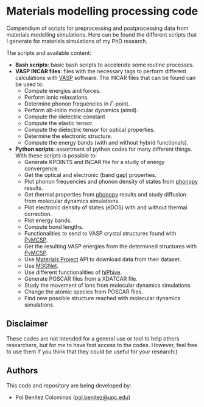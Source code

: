 # Materials modelling processing code

Compendium of scripts for preprocessing and postprocessing data from materials modelling simulations.
Here can be found the different scripts that I generate for materials simulations of my PhD research. 

The scripts and available content: 
- **Bash scripts**: basic bash scripts to accelerate some routine processes.
- **VASP INCAR files**: files with the necessary tags to perform different calculations with [VASP](https://www.vasp.at/) software. The INCAR files that can be found can be used to:
   - Compute energies and forces.
   - Perform ionic relaxations.
   - Determine phonon frequencies in $\Gamma$-point.
   - Perform ab-initio molecular dynamics (aimd).
   - Compute the dielectric constant
   - Compute the elastic tensor.
   - Compute the dielectric tensor for optical properties.
   - Determine the electronic structure.
   - Compute the energy bands (with and without hybrid functionals).
- **Python scripts**: assortment of python codes for many different things. With these scripts is possible to:
   - Generate KPOINTS and INCAR file for a study of energy convergence.
   - Get the optical and electronic (band gap) properties.
   - Plot phonon frequencies and phonon density of states from [phonopy](https://phonopy.github.io/phonopy/) results.
   - Get thermal properties from [phonopy](https://phonopy.github.io/phonopy/) results and study diffusion from molecular dynamics simulations.
   - Plot electronic density of states (eDOS) with and without thermal correction.
   - Plot energy bands.
   - Compute bond lengths.
   - Functionalities to send to VASP crystal structures found with [PyMCSP](https://github.com/polbeni/PyMCSP).
   - Get the resulting VASP energies from the determined structures with [PyMCSP](https://github.com/polbeni/PyMCSP).
   - Use [Materials Project](https://next-gen.materialsproject.org/) API to download data from their dataset.
   - Use [M3GNet](https://github.com/materialsvirtuallab/m3gnet).
   - Use different functionalities of [hiPhive](https://hiphive.materialsmodeling.org/).
   - Generate POSCAR files from a XDATCAR file.
   - Study the movement of ions from molecular dynamics simulations.
   - Change the atomic species from POSCAR files.
   - Find new possible structure reached with molecular dynamics simulations.


## Disclaimer

These codes are not intended for a general use or tool to help others researchers, but for me to have fast access to the codes. However, feel free to use them if you think that they could be useful for your research:)

## Authors

This code and repository are being developed by:
- Pol Benítez Colominas (pol.benitez@upc.edu)
